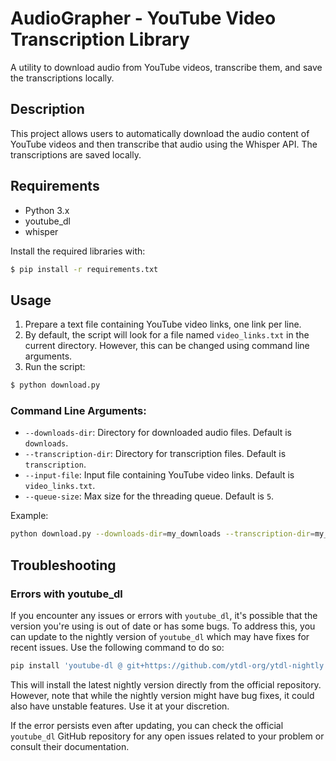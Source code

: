# AudioGrapher - YouTube Video Transcription Library

A utility to download audio from YouTube videos, transcribe them, and save the transcriptions locally.

## Description

This project allows users to automatically download the audio content of YouTube videos and then transcribe that audio using the Whisper API. The transcriptions are saved locally.

## Requirements

- Python 3.x
- youtube_dl
- whisper

Install the required libraries with:
```bash
$ pip install -r requirements.txt
```

## Usage

1. Prepare a text file containing YouTube video links, one link per line.
2. By default, the script will look for a file named `video_links.txt` in the current directory. However, this can be changed using command line arguments.
3. Run the script:
```bash
$ python download.py
```
### Command Line Arguments:
- `--downloads-dir`: Directory for downloaded audio files. Default is `downloads`.
- `--transcription-dir`: Directory for transcription files. Default is `transcription`.
- `--input-file`: Input file containing YouTube video links. Default is `video_links.txt`.
- `--queue-size`: Max size for the threading queue. Default is `5`.

Example:
```bash
python download.py --downloads-dir=my_downloads --transcription-dir=my_transcriptions --input-file=my_video_links.txt --queue-size=10
```

## Troubleshooting
### Errors with youtube_dl

If you encounter any issues or errors with `youtube_dl`, it's possible that the version you're using is out of date or has some bugs. To address this, you can update to the nightly version of `youtube_dl` which may have fixes for recent issues. Use the following command to do so:
```bash
pip install 'youtube-dl @ git+https://github.com/ytdl-org/ytdl-nightly'
```
This will install the latest nightly version directly from the official repository. However, note that while the nightly version might have bug fixes, it could also have unstable features. Use it at your discretion.

If the error persists even after updating, you can check the official `youtube_dl` GitHub repository for any open issues related to your problem or consult their documentation.
